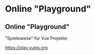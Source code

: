 # Online "Playground"

## Online "Playground"

"Spielewiese" für Vue Projekte:

<https://play.vuejs.org>
